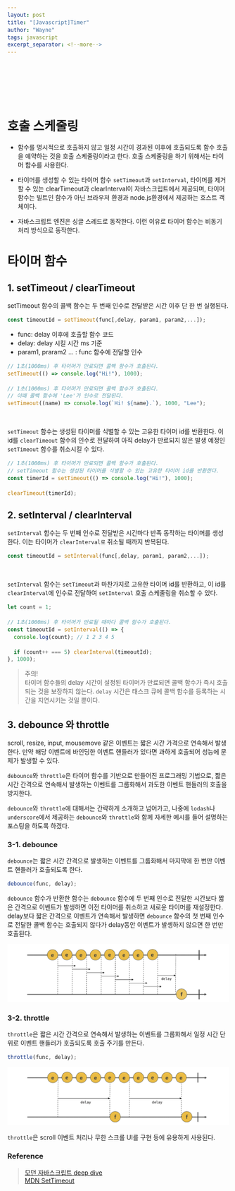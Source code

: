 ```yaml
---
layout: post
title: "[Javascript]Timer"
author: "Wayne"
tags: javascript
excerpt_separator: <!--more-->
---
```


<span style="color:rgba(0,0,0,0)">함수 호출을 딜레이시키는 방법은 없을까?</span>

<!--more-->

<br/><br/><br/>

# 호출 스케줄링

- 함수를 명시적으로 호출하지 않고 일정 시간이 경과된 이후에 호출되도록 함수 호출을 예약하는 것을 호출 스케줄링이라고 한다. 호출 스케줄링을 하기 위해서는 타이머 함수를 사용한다.

- 타이머를 생성할 수 있는 타이머 함수 `setTimeout`과 `setInterval`, 타이머를 제거할 수 있는 clearTimeout과 clearInterval이 자바스크립트에서 제공되며, 타이머 함수는 빌트인 함수가 아닌 브라우저 환경과 node.js환경에서 제공하는 호스트 객체이다.

- 자바스크립트 엔진은 싱글 스레드로 동작한다. 이런 이유로 타이머 함수는 비동기 처리 방식으로 동작한다.

# 타이머 함수

## 1. setTimeout / clearTimeout

setTimeout 함수의 콜백 함수는 두 번째 인수로 전달받은 시간 이후 단 한 번 실행된다.

```javascript
const timeoutId = setTimeout(func[,delay, param1, param2,...]);
```

- func: delay 이후에 호출할 함수 코드
- delay: delay 시킬 시간 ms 기준
- param1, praram2 ... : func 함수에 전달할 인수

```javascript
// 1초(1000ms) 후 타이머가 만료되면 콜백 함수가 호출된다.
setTimeout(() => console.log("Hi!"), 1000);

// 1초(1000ms) 후 타이머가 만료되면 콜백 함수가 호출된다.
// 이때 콜백 함수에 'Lee'가 인수로 전달된다.
setTimeout((name) => console.log(`Hi! ${name}.`), 1000, "Lee");
```

<br/>

`setTimeout` 함수는 생성된 타이머를 식별할 수 있는 고유한 타이머 id를 반환한다. 이 id를 `clearTimeout` 함수의 인수로 전달하여 아직 delay가 만료되지 않은 발생 예정인 `setTimeout` 함수를 취소시킬 수 있다.

```javascript
// 1초(1000ms) 후 타이머가 만료되면 콜백 함수가 호출된다.
// setTimeout 함수는 생성된 타이머를 식별할 수 있는 고유한 타이머 id를 반환한다.
const timerId = setTimeout(() => console.log("Hi!"), 1000);

clearTimeout(timerId);
```

## 2. setInterval / clearInterval

`setInterval` 함수는 두 번째 인수로 전달받은 시간마다 반족 동작하는 타이머를 생성한다. 이는 타이머가 `clearInterval로` 취소될 때까지 반복된다.

```javascript
const timeoutId = setInterval(func[,delay, param1, param2,...]);
```

<br/>

`setInterval` 함수는 `setTimeout`과 마찬가지로 고유한 타이머 id를 반환하고, 이 id를 `clearInterval`에 인수로 전달하여 `setInterval` 호출 스케줄링을 취소할 수 있다.

```javascript
let count = 1;

// 1초(1000ms) 후 타이머가 만료될 때마다 콜백 함수가 호출된다.
const timeoutId = setInterval(() => {
  console.log(count); // 1 2 3 4 5

  if (count++ === 5) clearInterval(timeoutId);
}, 1000);
```

> 주의! <br/>
> 타이머 함수들의 delay 시간이 설정된 타이머가 만료되면 콜백 함수가 즉시 호출되는 것을 보장하지 않는다. `delay` 시간은 태스크 큐에 콜백 함수를 등록하는 시간을 지연시키는 것일 뿐이다.

## 3. debounce 와 throttle

scroll, resize, input, mousemove 같은 이벤트는 짧은 시간 가격으로 연속해서 발생한다. 만약 해당 이벤트에 바인딩한 이벤트 핸들러가 있다면 과하게 호출되어 성능에 문제가 발생할 수 있다.

`debounce`와 `throttle`은 타이머 함수를 기반으로 만들어진 프로그래밍 기법으로, 짧은 시간 간격으로 연속해서 발생하는 이벤트를 그룹화해서 과도한 이벤트 핸들러의 호출을 방지한다.

`debounce`와 `throttle`에 대해서는 간략하게 소개하고 넘어가고, 나중에 `lodash`나 `underscore`에서 제공하는 `debounce`와 `throttle`와 함께 자세한 예시를 들어 설명하는 포스팅을 하도록 하겠다.

### 3-1. debounce

`debounce`는 짧은 시간 간격으로 발생하는 이벤트를 그룹화해서 마지막에 한 번만 이벤트 핸들러가 호출되도록 한다.

```javascript
debounce(func, delay);
```

`debounce` 함수가 반환한 함수는 `debounce` 함수에 두 번째 인수로 전달한 시간보다 짧은 간격으로 이벤트가 발생하면 이전 타이머를 취소하고 새로운 타이머를 재설정한다. delay보다 짧은 간격으로 이벤트가 연속해서 발생하면 `debounce` 함수의 첫 번째 인수로 전달한 콜백 함수는 호출되지 않다가 delay동안 이벤트가 발셍하지 않으면 한 번만 호출된다.

![debounce](../assets/post_img/2022-05-21-javascript-timer-asset1.png "debounce")

### 3-2. throttle

`throttle`은 짧은 시간 간격으로 연속해서 발생하는 이벤트를 그룹화해서 일정 시간 단위로 이벤트 핸들러가 호출되도록 호출 주기를 만든다.

```javascript
throttle(func, delay);
```

![throttle](../assets/post_img/2022-05-21-javascript-timer-asset2.png "throttle")

`throttle`은 scroll 이벤트 처리나 무한 스크롤 UI를 구현 등에 유용하게 사용된다.

### Reference

> [모던 자바스크립트 deep dive](https://wikibook.co.kr/mjs/) <br/> [MDN SetTimeout](https://developer.mozilla.org/ko/docs/Web/API/setTimeout)
